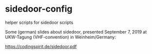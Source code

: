 # sidedoor-config
helper scripts for sidedoor scripts

Some (german) slides about sidedoor,
presented September 7, 2019 at UKW-Tagung (VHF-convention) in Weinheim/Germany:

https://codingspirit.de/sidedoor.pdf
